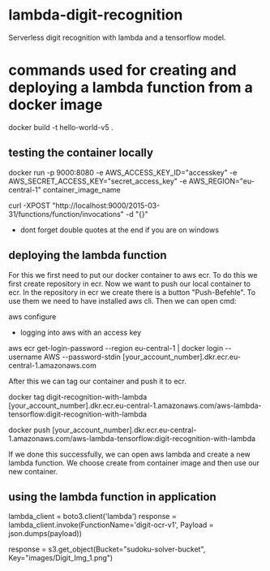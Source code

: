 # lambda-digit-recognition

Serverless digit recognition with lambda and a tensorflow model.

# commands used for creating and deploying a lambda function from a docker image

docker build -t hello-world-v5 .

## testing the container locally

docker run -p 9000:8080 -e AWS_ACCESS_KEY_ID="accesskey" -e AWS_SECRET_ACCESS_KEY="secret_access_key" -e AWS_REGION="eu-central-1" container_image_name

curl -XPOST "http://localhost:9000/2015-03-31/functions/function/invocations" -d "{}"
- dont forget double quotes at the end if you are on windows

## deploying the lambda function

For this we first need to put our docker container to aws ecr. To do this we first create repository in ecr.
Now we want to push our local container to ecr. In the repository in ecr we create there is a button "Push-Befehle". To use them we need to have installed aws cli. Then we can open cmd:

aws configure
* logging into aws with an access key

aws ecr get-login-password --region eu-central-1 | docker login --username AWS --password-stdin [your_account_number].dkr.ecr.eu-central-1.amazonaws.com

After this we can tag our container and push it to ecr.

docker tag digit-recognition-with-lambda [your_account_number].dkr.ecr.eu-central-1.amazonaws.com/aws-lambda-tensorflow:digit-recognition-with-lambda

docker push [your_account_number].dkr.ecr.eu-central-1.amazonaws.com/aws-lambda-tensorflow:digit-recognition-with-lambda

If we done this successfully, we can open aws lambda and create a new lambda function.
We choose create from container image and then use our new container.

## using the lambda function in application

lambda_client = boto3.client('lambda')
response = lambda_client.invoke(FunctionName='digit-ocr-v1', Payload = json.dumps(payload))

response = s3.get_object(Bucket="sudoku-solver-bucket", Key="images/Digit_Img_1.png")